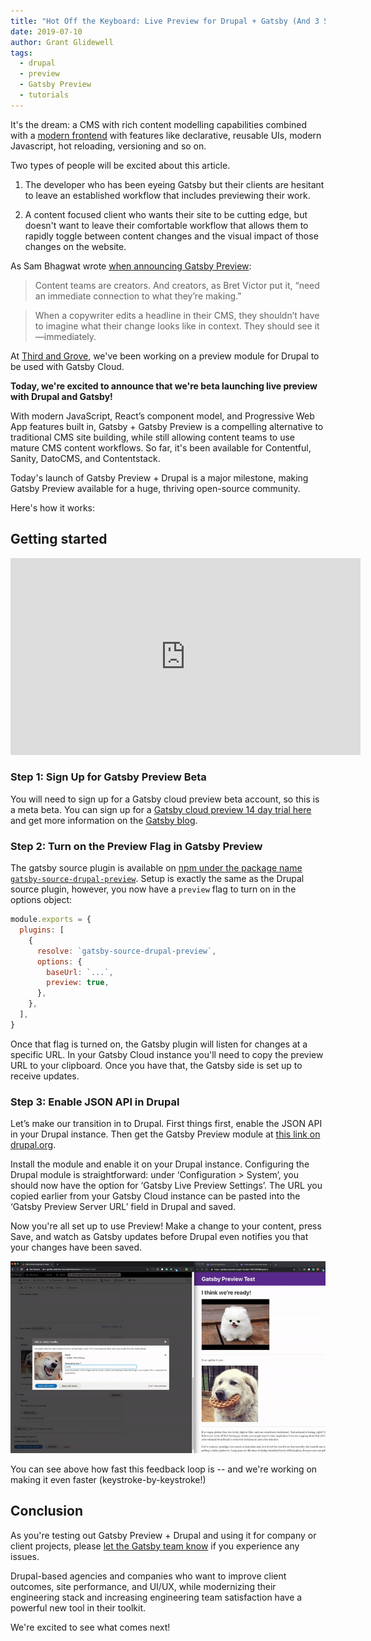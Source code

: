```yaml
---
title: "Hot Off the Keyboard: Live Preview for Drupal + Gatsby (And 3 Steps to Get Started)"
date: 2019-07-10
author: Grant Glidewell
tags:
  - drupal
  - preview
  - Gatsby Preview
  - tutorials
---
```


It's the dream: a CMS with rich content modelling capabilities combined with a [modern frontend](/blog/2018-10-11-rise-of-modern-web-development/) with features like declarative, reusable UIs, modern Javascript, hot reloading, versioning and so on. 

Two types of people will be excited about this article.

1. The developer who has been eyeing Gatsby but their clients are hesitant to leave an established workflow that includes previewing their work.

2. A content focused client who wants their site to be cutting edge, but doesn't want to leave their comfortable workflow that allows them to rapidly toggle between content changes and the visual impact of those changes on the website.

As Sam Bhagwat wrote [when announcing Gatsby Preview](blog/2018-07-17-announcing-gatsby-preview/):

> Content teams are creators. And creators, as Bret Victor put it, “need an immediate connection to what they’re making.”

> When a copywriter edits a headline in their CMS, they shouldn’t have to imagine what their change looks like in context. They should see it—immediately.

At [Third and Grove](https://www.thirdandgrove.com/), we've been working on a preview module for Drupal to be used with Gatsby Cloud.

**Today, we're excited to announce that we're beta launching live preview with Drupal and Gatsby!**

With modern JavaScript, React’s component model, and Progressive Web App features built in, Gatsby + Gatsby Preview is a compelling alternative to traditional CMS site building, while still allowing content teams to use mature CMS content workflows. So far, it's been available for Contentful, Sanity, DatoCMS, and Contentstack. 

Today's launch of Gatsby Preview + Drupal is a major milestone, making Gatsby Preview available for a huge, thriving open-source community. 

Here's how it works:

## Getting started

<iframe width="560" height="315" src="https://www.youtube.com/embed/H72PY3wNMcI" frameBorder="0" allow="accelerometer; autoplay; encrypted-media; gyroscope; picture-in-picture" allowFullScreen title="Youtube video: Drupal Gatsby Preview setup walkthrough"></iframe>

### Step 1: Sign Up for Gatsby Preview Beta

You will need to sign up for a Gatsby cloud preview beta account, so this is a meta beta. You can sign up for a [Gatsby cloud preview 14 day trial here](https://www.gatsbyjs.com/preview/?_ga=2.156650491.1704520703.1561474285-32798346.1550767689) and get more information on the [Gatsby blog](/blog/2019-03-22-introducing-gatsby-preview-beta/).

### Step 2: Turn on the Preview Flag in Gatsby Preview

The gatsby source plugin is available on [npm under the package name `gatsby-source-drupal-preview`](https://www.npmjs.com/package/gatsby-source-drupal-preview). Setup is exactly the same as the Drupal source plugin, however, you now have a `preview` flag to turn on in the options object:

```javascript:title=gatsby-config.js
module.exports = {
  plugins: [
    {
      resolve: `gatsby-source-drupal-preview`,
      options: {
        baseUrl: `...`,
        preview: true,
      },
    },
  ],
}
```

Once that flag is turned on, the Gatsby plugin will listen for changes at a specific URL. In your Gatsby Cloud instance you'll need to copy the preview URL to your clipboard. Once you have that, the Gatsby side is set up to receive updates.

### Step 3: Enable JSON API in Drupal

Let’s make our transition in to Drupal. First things first, enable the JSON API in your Drupal instance. Then get the Gatsby Preview module at [this link on drupal.org](https://www.drupal.org/project/gatsby).

Install the module and enable it on your Drupal instance. Configuring the Drupal module is straightforward: under ‘Configuration > System’, you should now have the option for ‘Gatsby Live Preview Settings’. The URL you copied earlier from your Gatsby Cloud instance can be pasted into the ‘Gatsby Preview Server URL’ field in Drupal and saved.

Now you're all set up to use Preview! Make a change to your content, press Save, and watch as Gatsby updates before Drupal even notifies you that your changes have been saved. 

![Gatsby and Drupal integration demo with content reloading](./gatsby-drupal.gif)

You can see above how fast this feedback loop is -- and we're working on making it even faster (keystroke-by-keystroke!)

## Conclusion

As you're testing out Gatsby Preview + Drupal and using it for company or client projects, please [let the Gatsby team know](support@gatsbyjs.com) if you experience any issues. 

Drupal-based agencies and companies who want to improve client outcomes, site performance, and UI/UX, while modernizing their engineering stack and increasing engineering team satisfaction have a powerful new tool in their toolkit. 

We're excited to see what comes next! 
